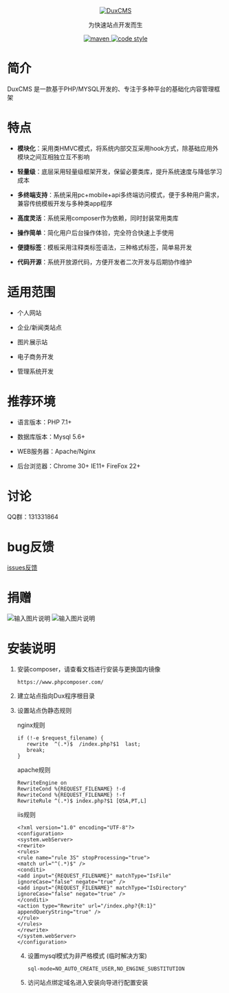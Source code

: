 
<p align="center">
  <a href="https://gitee.com/duxcms/DuxCMS3">
   <img alt="DuxCMS" src="https://gitee.com/uploads/images/2018/0523/113606_31f0cb86_3525.png">
  </a>
</p>

<p align="center">
  为快速站点开发而生
</p>

<p align="center">
  <a href="https://gitee.com/duxcms/DuxCMS3">
    <img alt="maven" src="https://img.shields.io/badge/duxcms-v3-blue.svg">
  </a>

  <a href="http://zlib.net/zlib_license.html">
    <img alt="code style" src="https://img.shields.io/badge/zlib-licenses-brightgreen.svg">
  </a>
</p>

# 简介

DuxCMS 是一款基于PHP/MYSQL开发的、专注于多种平台的基础化内容管理框架

# 特点

- **模块化**：采用类HMVC模式，将系统内部交互采用hook方式，除基础应用外模块之间互相独立互不影响

- **轻量级**：底层采用轻量级框架开发，保留必要类库，提升系统速度与降低学习成本

- **多终端支持**：系统采用pc+mobile+api多终端访问模式，便于多种用户需求，兼容传统模板开发与多种类app程序

- **高度灵活**：系统采用composer作为依赖，同时封装常用类库

- **操作简单**：简化用户后台操作体验，完全符合快速上手使用

- **便捷标签**：模板采用注释类标签语法，三种格式标签，简单易开发

- **代码开源**：系统开放源代码，方便开发者二次开发与后期协作维护


# 适用范围

- 个人网站

- 企业/新闻类站点

- 图片展示站

- 电子商务开发

- 管理系统开发

# 推荐环境

- 语言版本：PHP 7.1+

- 数据库版本：Mysql 5.6+

- WEB服务器：Apache/Nginx

- 后台浏览器：Chrome 30+ IE11+ FireFox 22+


# 讨论

QQ群：131331864

# bug反馈

[issues反馈](https://github.com/duxphp/DuxCMS3/issues)
    
# 捐赠

![输入图片说明](https://gitee.com/uploads/images/2018/0523/154335_f4bd5962_3525.jpeg "支付宝捐赠.jpg")
![输入图片说明](https://gitee.com/uploads/images/2018/0523/154348_30180a6b_3525.jpeg "微信捐赠码.jpg")


# 安装说明

1. 安装composer，请查看文档进行安装与更换国内镜像

    

   ```
   https://www.phpcomposer.com/
   ```

   

2. 建立站点指向Dux程序根目录

3. 设置站点伪静态规则

   nginx规则

   ```
   if (!-e $request_filename) {
      rewrite  ^(.*)$  /index.php?$1  last;
      break;
   }
   ```

   apache规则

   ```
   RewriteEngine on
   RewriteCond %{REQUEST_FILENAME} !-d
   RewriteCond %{REQUEST_FILENAME} !-f
   RewriteRule ^(.*)$ index.php?$1 [QSA,PT,L]
   ```

   iis规则

   ```
   <?xml version="1.0" encoding="UTF-8"?>
   <configuration>
   <system.webServer> 
   <rewrite>
   <rules>
   <rule name="rule 3S" stopProcessing="true">
   <match url="^(.*)$" />
   <conditi>
   <add input="{REQUEST_FILENAME}" matchType="IsFile" ignoreCase="false" negate="true" />
   <add input="{REQUEST_FILENAME}" matchType="IsDirectory" ignoreCase="false" negate="true" />
   </conditi>
   <action type="Rewrite" url="/index.php?{R:1}" appendQueryString="true" />
   </rule>
   </rules>
   </rewrite>
   </system.webServer>
   </configuration>
   ```

   4. 设置mysql模式为非严格模式 (临时解决方案)

      ```
      sql-mode=NO_AUTO_CREATE_USER,NO_ENGINE_SUBSTITUTION
      ```

      

   5. 访问站点绑定域名进入安装向导进行配置安装 